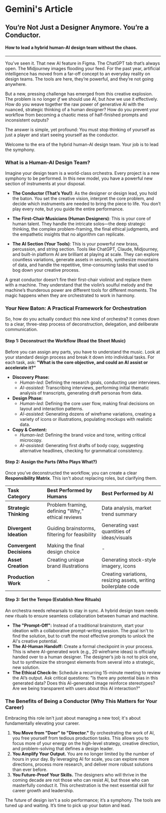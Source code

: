 # Gemini's Article

## You’re Not Just a Designer Anymore. You’re a Conductor.

#### How to lead a hybrid human-AI design team without the chaos.

***

You’ve seen it. That new AI feature in Figma. The ChatGPT tab that’s always open. The Midjourney images flooding your feed. For the past year, artificial intelligence has moved from a far-off concept to an everyday reality on design teams. The tools are here, they’re powerful, and they’re not going anywhere.

But a new, pressing challenge has emerged from this creative explosion. The problem is no longer *if* we should use AI, but *how* we use it effectively. How do you weave together the raw power of generative AI with the nuanced, strategic thinking of a human designer? How do you prevent your workflow from becoming a chaotic mess of half-finished prompts and inconsistent outputs?

The answer is simple, yet profound: You must stop thinking of yourself as just a player and start seeing yourself as the conductor.

Welcome to the era of the hybrid human-AI design team. Your job is to lead the symphony.

### What is a Human-AI Design Team?

Imagine your design team is a world-class orchestra. Every project is a new symphony to be performed. In this new model, you have a powerful new section of instruments at your disposal.

* **The Conductor (That’s You!)**: As the designer or design lead, you hold the baton. You set the creative vision, interpret the core problem, and decide which instruments are needed to bring the piece to life. You don’t play every note, but you guide the entire performance.

* **The First-Chair Musicians (Human Designers)**: This is your core of human talent. They handle the intricate solos—the deep strategic thinking, the complex problem-framing, the final ethical judgments, and the empathetic insights that no algorithm can replicate.

* **The AI Section (Your Tools)**: This is your powerful new brass, percussion, and string section. Tools like ChatGPT, Claude, Midjourney, and built-in platform AI are brilliant at playing at scale. They can explore countless variations, generate assets in seconds, synthesize mountains of data, and handle the repetitive, time-consuming tasks that used to bog down your creative process.

A great conductor doesn’t fire their first-chair violinist and replace them with a machine. They understand that the violin’s soulful melody and the machine’s thunderous power are different tools for different moments. The magic happens when they are orchestrated to work in harmony.

### Your New Baton: A Practical Framework for Orchestration

So, how do you actually conduct this new kind of orchestra? It comes down to a clear, three-step process of deconstruction, delegation, and deliberate communication.

#### Step 1: Deconstruct the Workflow (Read the Sheet Music)

Before you can assign any parts, you have to understand the music. Look at your standard design process and break it down into individual tasks. For each task, ask: **"What is the core objective, and could an AI assist or accelerate it?"**

* **Discovery Phase:**
    * *Human-led:* Defining the research goals, conducting user interviews.
    * *AI-assisted:* Transcribing interviews, performing initial thematic analysis of transcripts, generating draft personas from data.
* **Design Phase:**
    * *Human-led:* Defining the core user flow, making final decisions on layout and interaction patterns.
    * *AI-assisted:* Generating dozens of wireframe variations, creating a variety of icons or illustrations, populating mockups with realistic data.
* **Copy & Content:**
    * *Human-led:* Defining the brand voice and tone, writing critical microcopy.
    * *AI-assisted:* Generating first drafts of body copy, suggesting alternative headlines, checking for grammatical consistency.

#### Step 2: Assign the Parts (Who Plays What?)

Once you’ve deconstructed the workflow, you can create a clear **Responsibility Matrix**. This isn't about replacing roles, but clarifying them.

| Task Category | Best Performed by Humans | Best Performed by AI |
| :--- | :--- | :--- |
| **Strategic Thinking** | Problem framing, defining "Why," ethical reviews | Data analysis, market trend summary |
| **Divergent Ideation** | Guiding brainstorms, filtering for feasibility | Generating vast quantities of ideas/visuals |
| **Convergent Decisions** | Making the final design choice | - |
| **Asset Creation** | Creating unique brand illustrations | Generating stock-style imagery, icons |
| **Production Work** | - | Creating variations, resizing assets, writing boilerplate code |

#### Step 3: Set the Tempo (Establish New Rituals)

An orchestra needs rehearsals to stay in sync. A hybrid design team needs new rituals to ensure seamless collaboration between human and machine.

* **The "Prompt-Off":** Instead of a traditional brainstorm, start your ideation with a collaborative prompt-writing session. The goal isn't to find the solution, but to craft the most effective prompts to unlock the AI's creative potential.
* **The AI-Human Handoff:** Create a formal checkpoint in your process. This is where AI-generated work (e.g., 20 wireframe ideas) is officially handed over to a human designer. The designer’s job is not to pick one, but to synthesize the strongest elements from several into a strategic, new solution.
* **The Ethical Check-In:** Schedule a recurring 15-minute meeting to review the AI’s output. Ask critical questions: "Is there any potential bias in this generated data? Does this AI-generated image reinforce stereotypes? Are we being transparent with users about this AI interaction?"

### The Benefits of Being a Conductor (Why This Matters for Your Career)

Embracing this role isn't just about managing a new tool; it's about fundamentally elevating your career.

1.  **You Move from "Doer" to "Director."** By orchestrating the work of AI, you free yourself from tedious production tasks. This allows you to focus more of your energy on the high-level strategy, creative direction, and problem-solving that defines a design leader.
2.  **You Amplify Your Output.** You are no longer limited by the number of hours in your day. By leveraging AI for scale, you can explore more directions, process more research, and deliver more robust solutions than ever before.
3.  **You Future-Proof Your Skills.** The designers who will thrive in the coming decade are not those who can resist AI, but those who can masterfully conduct it. This orchestration is the next essential skill for career growth and leadership.

The future of design isn't a solo performance; it’s a symphony. The tools are tuned up and waiting. It’s time to pick up your baton and lead.